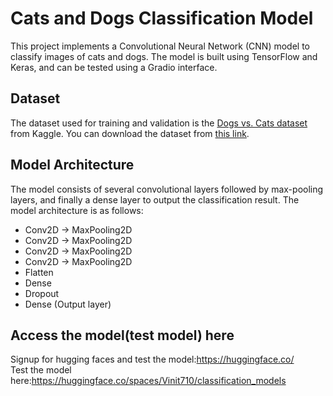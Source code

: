 
# Cats and Dogs Classification Model

This project implements a Convolutional Neural Network (CNN) model to classify images of cats and dogs. The model is built using TensorFlow and Keras, and can be tested using a Gradio interface.

## Dataset

The dataset used for training and validation is the [Dogs vs. Cats dataset](https://www.kaggle.com/datasets/vinitdesai564/cats-dogs-classification-dataset/data) from Kaggle. You can download the dataset from [this link](https://www.kaggle.com/datasets/vinitdesai564/cats-dogs-classification-dataset/data).

## Model Architecture

The model consists of several convolutional layers followed by max-pooling layers, and finally a dense layer to output the classification result. The model architecture is as follows:

- Conv2D -> MaxPooling2D
- Conv2D -> MaxPooling2D
- Conv2D -> MaxPooling2D
- Conv2D -> MaxPooling2D
- Flatten
- Dense
- Dropout
- Dense (Output layer)

## Access the model(test model) here
 Signup for hugging faces and test the model:https://huggingface.co/ 
 <br>
 Test the model here:https://huggingface.co/spaces/Vinit710/classification_models
